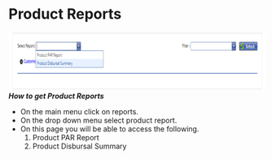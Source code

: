 # Product Reports
![How to retrieve product reports on the MFI Expert system](./images/Product%20Report.png "Product Reports")\
***How to get Product Reports***

- On the main menu click on reports.
- On the drop down menu select product report.
- On this page you will be able to access the following.
  1.	Product PAR Report
  2.	Product Disbursal Summary


